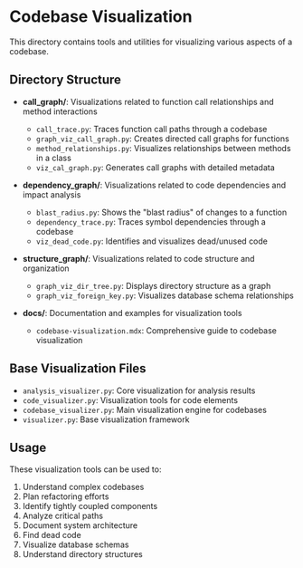 # Codebase Visualization

This directory contains tools and utilities for visualizing various aspects of a codebase.

## Directory Structure

- **call_graph/**: Visualizations related to function call relationships and method interactions
  - `call_trace.py`: Traces function call paths through a codebase
  - `graph_viz_call_graph.py`: Creates directed call graphs for functions
  - `method_relationships.py`: Visualizes relationships between methods in a class
  - `viz_cal_graph.py`: Generates call graphs with detailed metadata

- **dependency_graph/**: Visualizations related to code dependencies and impact analysis
  - `blast_radius.py`: Shows the "blast radius" of changes to a function
  - `dependency_trace.py`: Traces symbol dependencies through a codebase
  - `viz_dead_code.py`: Identifies and visualizes dead/unused code

- **structure_graph/**: Visualizations related to code structure and organization
  - `graph_viz_dir_tree.py`: Displays directory structure as a graph
  - `graph_viz_foreign_key.py`: Visualizes database schema relationships

- **docs/**: Documentation and examples for visualization tools
  - `codebase-visualization.mdx`: Comprehensive guide to codebase visualization

## Base Visualization Files

- `analysis_visualizer.py`: Core visualization for analysis results
- `code_visualizer.py`: Visualization tools for code elements
- `codebase_visualizer.py`: Main visualization engine for codebases
- `visualizer.py`: Base visualization framework

## Usage

These visualization tools can be used to:

1. Understand complex codebases
2. Plan refactoring efforts
3. Identify tightly coupled components
4. Analyze critical paths
5. Document system architecture
6. Find dead code
7. Visualize database schemas
8. Understand directory structures

